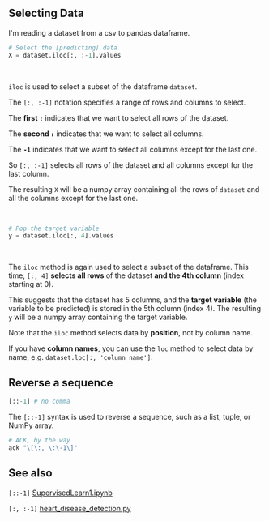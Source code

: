 ## Selecting Data

I'm reading a dataset from a csv to pandas dataframe.

```py
# Select the [predicting] data
X = dataset.iloc[:, :-1].values
```

<br>

`iloc` is used to select a subset of the dataframe `dataset`.

The `[:, :-1]` notation specifies a range of rows and columns to select.

The **first `:`** indicates that we want to select all rows of the dataset.

The **second `:`** indicates that we want to select all columns.

The **`-1`** indicates that we want to select all columns except for the last one.

So `[:, :-1]` selects all rows of the dataset and all columns except for the last column.

The resulting `X` will be a numpy array containing all the rows of `dataset` and all the columns except for the last one.

<br>

```py
# Pop the target variable
y = dataset.iloc[:, 4].values
```

<br>

The `iloc` method is again used to select a subset of the dataframe. This time, `[:, 4]` **selects all rows** of the dataset **and the 4th column** (index starting at 0). 

This suggests that the dataset has 5 columns, and the **target variable** (the variable to be predicted) is stored in the 5th column (index 4). The resulting `y` will be a numpy array containing the target variable.

Note that the `iloc` method selects data by **position**, not by column name.

If you have **column names**, you can use the `loc` method to select data by name, e.g. `dataset.loc[:, 'column_name']`.


## Reverse a sequence

```py
[::-1] # no comma
```

The `[::-1]` syntax is used to reverse a sequence, such as a list, tuple, or NumPy array.

```sh
# ACK, by the way
ack "\[\:, \:\-1\]"
```

## See also

`[::-1]` [SupervisedLearn1.ipynb](../../Keras/SupervisedLearn1.ipynb)

`[:, :-1]` [heart\_disease\_detection.py](../../Scikit-learn/everything\_else/heart\_disease\_detection.py)

<br>

